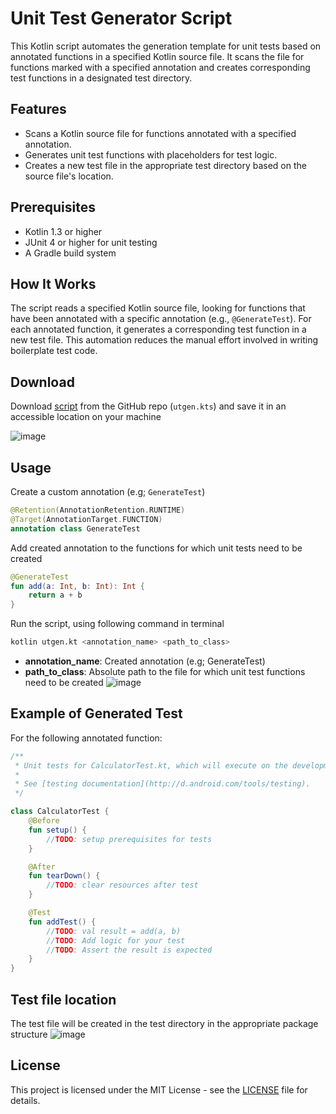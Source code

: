 # Unit Test Generator Script

This Kotlin script automates the generation template for unit tests based on annotated functions in a specified Kotlin source file. It scans the file for functions marked with a specified annotation and creates corresponding test functions in a designated test directory.

## Features

- Scans a Kotlin source file for functions annotated with a specified annotation.
- Generates unit test functions with placeholders for test logic.
- Creates a new test file in the appropriate test directory based on the source file's location.

## Prerequisites

- Kotlin 1.3 or higher
- JUnit 4 or higher for unit testing
- A Gradle build system

## How It Works

The script reads a specified Kotlin source file, looking for functions that have been annotated with a specific annotation (e.g., `@GenerateTest`). For each annotated function, it generates a corresponding test function in a new test file. This automation reduces the manual effort involved in writing boilerplate test code.

## Download
Download [script](https://github.com/raystatic/UnitTestGenerator/blob/main/utgen.kts) from the GitHub repo (``utgen.kts``) and save it in an accessible location on your machine

![image](https://s6.ezgif.com/tmp/ezgif-6-1240ecee46.gif)

## Usage
Create a custom annotation (e.g; ``GenerateTest``)
```kotlin
@Retention(AnnotationRetention.RUNTIME)
@Target(AnnotationTarget.FUNCTION)
annotation class GenerateTest
```
Add created annotation to the functions for which unit tests need to be created
```kotlin
@GenerateTest
fun add(a: Int, b: Int): Int {
    return a + b
}
```

Run the script, using following command in terminal

```bash
kotlin utgen.kt <annotation_name> <path_to_class>
```
- **annotation_name**: Created annotation (e.g; GenerateTest)
- **path_to_class**: Absolute path to the file for which unit test functions need to be created
![image](https://github-production-user-asset-6210df.s3.amazonaws.com/31301266/382735766-bf9b95cf-f3aa-4c8b-a612-379517ac99ae.png?X-Amz-Algorithm=AWS4-HMAC-SHA256&X-Amz-Credential=AKIAVCODYLSA53PQK4ZA%2F20241104%2Fus-east-1%2Fs3%2Faws4_request&X-Amz-Date=20241104T112305Z&X-Amz-Expires=300&X-Amz-Signature=a380fc4020c50640fa80e75a1e7ab827dcc34276bc60f7b85812b58a2bf3b109&X-Amz-SignedHeaders=host)

## Example of Generated Test

For the following annotated function:

```kotlin
/**
 * Unit tests for CalculatorTest.kt, which will execute on the development machine (host).
 *
 * See [testing documentation](http://d.android.com/tools/testing).
 */

class CalculatorTest {
    @Before
    fun setup() {
        //TODO: setup prerequisites for tests
    }

    @After
    fun tearDown() {
        //TODO: clear resources after test
    }

    @Test
    fun addTest() {
        //TODO: val result = add(a, b)
        //TODO: Add logic for your test
        //TODO: Assert the result is expected
    }
}
```

## Test file location
The test file will be created in the test directory in the appropriate package structure
![image](https://github-production-user-asset-6210df.s3.amazonaws.com/31301266/382737523-0b4ca9dd-c700-499b-9ad5-8c8377ab73c3.png?X-Amz-Algorithm=AWS4-HMAC-SHA256&X-Amz-Credential=AKIAVCODYLSA53PQK4ZA%2F20241104%2Fus-east-1%2Fs3%2Faws4_request&X-Amz-Date=20241104T112924Z&X-Amz-Expires=300&X-Amz-Signature=dca1f1314b57c7f6612503ffcb41c7d1140397326aabe64343ffdf87c5fe73bd&X-Amz-SignedHeaders=host)

## License

This project is licensed under the MIT License - see the [LICENSE](LICENSE) file for details.
